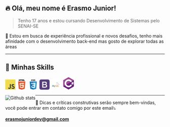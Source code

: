 ## 🔥 Olá, meu nome é <strong>Erasmo Junior!</strong>

> Tenho 17 anos e estou cursando Desenvolvimento de Sistemas pelo SENAI-SE

🔭 Estou em busca de experiência profissional e novos desafios, tenho mais afinidade com o desenvolvimento back-end mas gosto de explorar todas as áreas

---

## 🚀 Minhas Skills
<code><img height="32" src="https://raw.githubusercontent.com/github/explore/80688e429a7d4ef2fca1e82350fe8e3517d3494d/topics/javascript/javascript.png" alt="Javascript"/></code>
<code><img height="32" src="https://raw.githubusercontent.com/github/explore/80688e429a7d4ef2fca1e82350fe8e3517d3494d/topics/html/html.png" alt="HTML5"/></code>
<code><img height="32" src="https://raw.githubusercontent.com/github/explore/80688e429a7d4ef2fca1e82350fe8e3517d3494d/topics/css/css.png" alt="CSS"/></code>
<code><img height="32" src="https://raw.githubusercontent.com/github/explore/80688e429a7d4ef2fca1e82350fe8e3517d3494d/topics/bootstrap/bootstrap.png" alt="Bootstrap"/></code>
<code><img height="32" src="https://raw.githubusercontent.com/github/explore/80688e429a7d4ef2fca1e82350fe8e3517d3494d/topics/mysql/mysql.png" alt="MySQL"/></code>
<a href="https://www.w3schools.com/cs/" target="_blank" rel="noreferrer"> <img src="https://raw.githubusercontent.com/devicons/devicon/master/icons/csharp/csharp-original.svg" alt="csharp" width="40" height="40"/> </a> 

<img align="left" src="https://github-readme-stats.vercel.app/api/top-langs/?username=erasmojunior26&theme=dark&hide_border=false&include_all_commits=true&count_private=true&layout=compact" alt="Github stats" />

<hr>

💬 Dicas e críticas construtivas serão sempre bem-vindas, você pode entrar em contato comigo por este email⤵️<br><br>
<b>erasmojuniordev@gmail.com<b>
